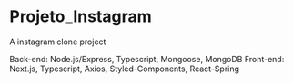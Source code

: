 # Projeto_Instagram
A instagram clone project

Back-end: Node.js/Express, Typescript, Mongoose, MongoDB
Front-end: Next.js, Typescript, Axios, Styled-Components, React-Spring
